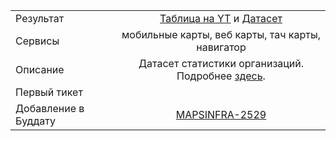| | |
|:------------- |:-------------:|
| Результат |  [Таблица на YT](https://yt.yandex-team.ru/hahn/navigation?path=//home/maps/analytics/datasets/orgstat/1d) и [Датасет](https://stat.yandex-team.ru/datasets/e8lo4swpv2bsc) |
| Сервисы | мобильные карты, веб карты, тач карты, навигатор |
| Описание | Датасет статистики организаций. Подробнее [здесь](https://wiki.yandex-team.ru/maps/analytics/tools/#statistikaorganizacijj).  |
| Первый тикет |  |
| Добавление в Буддату | [MAPSINFRA-2529](https://st.yandex-team.ru/MAPSINFRA-2529) |
